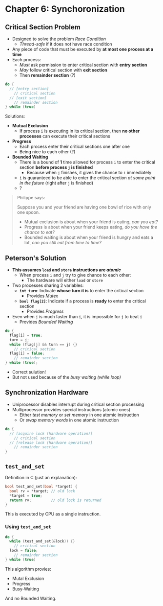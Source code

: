 # Chapter 6: Synchoronization

## Critical Section Problem

- Designed to solve the problem _Race Condition_
  - _Thread-safe_ if it does not have race condition
- Any piece of code that must be executed by **at most one process at a time**
- Each process:
  - _Must_ ask permission to enter critical section with **entry section**
  - _May_ follow critical section with **exit section**
  - Then **remainder section** (?)

```c
do {
  // [entry section]
    // critical section
  // [exit section]
    // remainder section
} while (true)
```

Solutions:

- **Mutual Exclusion**
  - If process `i` is executing in its critical section, then **no other processes** can execute their critical sections
- **Progress**
  - Each process enter their critical sections one after one
  - Being nice to each other (?)
- **Bounded Waiting**
  - There is a bound of **1** time allowed for process `i` to enter the critical section **before process `j` is finished**
    - Because when `j` finishes, it gives the chance to `i` immediately
  - `i` is guaranteed to be able to enter the critical section _at some point in the future_ (right after `j` is finished)
  - ?

> Philippe says:
>
> Suppose you and your friend are having one bowl of rice with only one spoon.
>
> - Mutual exclusion is about when your friend is eating, _can you eat?_
> - Progress is about when your friend keeps eating, _do you have the chance to eat?_
> - Bounded waiting is about when your friend is hungry and eats a lot, _can you still eat from time to time?_

## Peterson's Solution

- **This assumes `load` and `store` instructions are _atomic_**
  - When process `i` and `j` try to give chance to each other:
    - The hardware will either `load` or `store`
- Two processes sharing 2 variables:
  - **`int turn`**: Indicate **whose turn it is** to enter the critical section
    - Provides _Mutex_
  - **`bool flag[2]`**: Indicate if a process is **ready** to enter the critical section
    - Provides _Progress_
- Even when `j` is much faster than `i`, it is impossible for `j` to beat `i`
  - Provides _Bounded Waiting_

```c
do {
  flag[i] = true;
  turn = j;
  while (flag[j] && turn == j) {}
    // critical section
  flag[i] = false;
    // remainder section
} while (true);
```

- Correct sulution!
- But not used because of the _busy waiting (while loop)_

## Synchronization Hardware

- Uniprocessor disables interrupt during critical section processing
- Multiprocessor provides special instructions (atomic ones)
  - Either _test memory_ or _set memory_ in one atomic instruction
  - Or _swap memory words_ in one atomic instruction

```c
do {
  // [acquire lock (hardware operation)]
    // critical section
  // [release lock (hardware operation)]
    // remainder section
}
```

## `test_and_set`

Definition in C (just an explanation):

```c
bool test_and_set(bool *target) {
  bool rv = *target; // old lock
  *target = true;
  return rv;         // old lock is returned
}
```

This is executed by CPU as a single instruction.

### Using `test_and_set`

```c
do {
  while (test_and_set(&lock)) {}
    // critical section
  lock = false;
    // remainder section
} while (true)
```

This algorithm provies:

- Mutal Exclusion
- Progress
- Busy-Waiting

And no Bounded Waiting.
